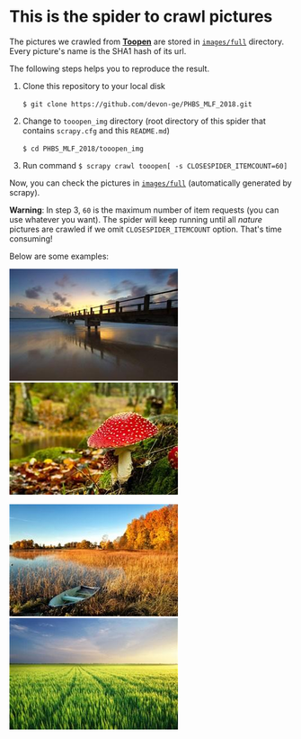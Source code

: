 # This is the spider to crawl pictures

The pictures we crawled from [**Toopen**](http://www.tooopen.com/img/87.aspx) are stored
in [`images/full`](../images/full) directory. Every picture's name is the SHA1 hash of its url.

The following steps helps you to reproduce the result.

1. Clone this repository to your local disk

    `$ git clone https://github.com/devon-ge/PHBS_MLF_2018.git`

2. Change to `tooopen_img` directory (root directory of this spider that contains `scrapy.cfg` and this `README.md`)

    `$ cd PHBS_MLF_2018/tooopen_img`
3. Run command `$ scrapy crawl tooopen[ -s CLOSESPIDER_ITEMCOUNT=60]`

Now, you can check the pictures in [`images/full`](../images/full) (automatically generated by
scrapy).

**Warning**: In step 3, `60` is the maximum number of item requests (you can use whatever you want).
The spider will keep running until all *nature* pictures are crawled if we
omit `CLOSESPIDER_ITEMCOUNT` option. That's time consuming!

Below are some examples:

![example1](../images/full/3d653a61eb0a12562e17636b17144418097b8af1.jpg) ![example2](../images/full/fb5f301c86b8e948cdb68a2e273fea24cdb8cdb1.jpg)

![example3](../images/full/6cc751a4d4cde64e164df5a93b3df2ccceaef38c.jpg) ![example4](../images/full/2d773493dc2415b631a66adc135e86c88e88fc03.jpg)